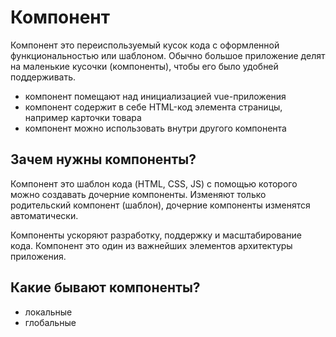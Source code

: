 # Компонент
Компонент это переиспользуемый кусок кода с оформленной функциональностью или шаблоном. Обычно большое приложение делят на маленькие кусочки (компоненты), чтобы его было удобней поддерживать.

- компонент помещают над инициализацией vue-приложения
- компонент содержит в себе HTML-код элемента страницы, например карточки товара
- компонент можно использовать внутри другого компонента

## Зачем нужны компоненты?

Компонент это шаблон кода (HTML, CSS, JS) с помощью которого можно создавать дочерние компоненты. Изменяют только родительский компонент (шаблон), дочерние компоненты изменятся автоматически.

Компоненты ускоряют разработку, поддержку и масштабирование кода. Компонент это один из важнейших элементов архитектуры приложения.

## Какие бывают компоненты?
- локальные
- глобальные
